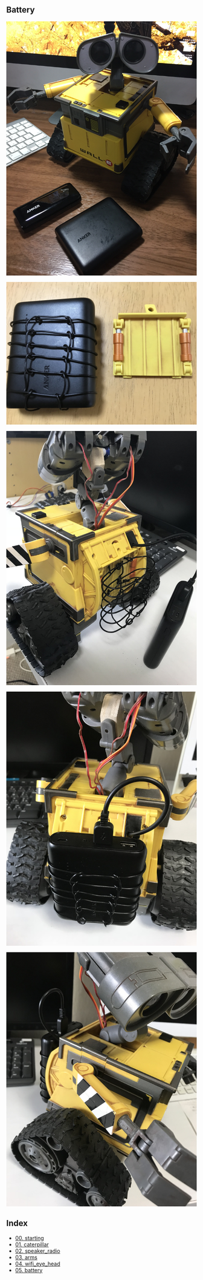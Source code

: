 ## Battery

![](pics/IMG_0414.JPG)

![](pics/IMG_0863.JPG)

![](pics/IMG_0864.JPG)

![](pics/IMG_0865.JPG)

![](pics/IMG_0866.JPG)

## Index

* [00. starting](00_starting.md)
* [01. caterpillar](01_caterpillar.md)
* [02. speaker_radio](02_speaker_radio.md)
* [03. arms](03_arms.md)
* [04. wifi_eye_head](04_wifi_eye_head.md)
* [05. battery](05_battery.md)
